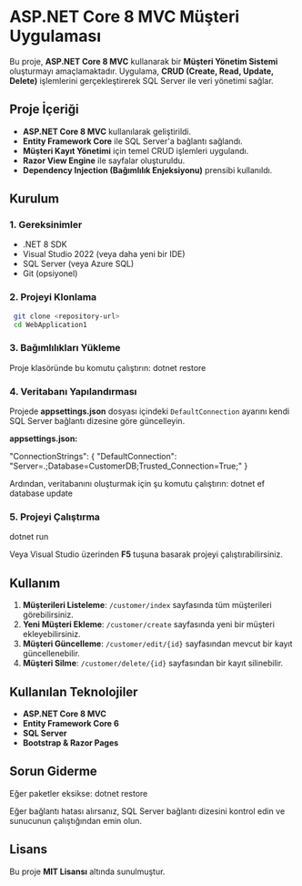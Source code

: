 # ASP.NET Core 8 MVC Müşteri Uygulaması

Bu proje, **ASP.NET Core 8 MVC** kullanarak bir **Müşteri Yönetim Sistemi** oluşturmayı amaçlamaktadır. Uygulama, **CRUD (Create, Read, Update, Delete)** işlemlerini gerçekleştirerek SQL Server ile veri yönetimi sağlar.

## Proje İçeriği

- **ASP.NET Core 8 MVC** kullanılarak geliştirildi.
- **Entity Framework Core** ile SQL Server'a bağlantı sağlandı.
- **Müşteri Kayıt Yönetimi** için temel CRUD işlemleri uygulandı.
- **Razor View Engine** ile sayfalar oluşturuldu.
- **Dependency Injection (Bağımlılık Enjeksiyonu)** prensibi kullanıldı.

## Kurulum

### 1. **Gereksinimler**
- .NET 8 SDK
- Visual Studio 2022 (veya daha yeni bir IDE)
- SQL Server (veya Azure SQL)
- Git (opsiyonel)

### 2. **Projeyi Klonlama**
```bash
 git clone <repository-url>
 cd WebApplication1
```

### 3. **Bağımlılıkları Yükleme**
Proje klasöründe bu komutu çalıştırın: dotnet restore


### 4. **Veritabanı Yapılandırması**
Projede **appsettings.json** dosyası içindeki `DefaultConnection` ayarını kendi SQL Server bağlantı dizesine göre güncelleyin.

**appsettings.json:**

"ConnectionStrings": {
  "DefaultConnection": "Server=.;Database=CustomerDB;Trusted_Connection=True;"
}


Ardından, veritabanını oluşturmak için şu komutu çalıştırın: dotnet ef database update


### 5. **Projeyi Çalıştırma**
 dotnet run

Veya Visual Studio üzerinden **F5** tuşuna basarak projeyi çalıştırabilirsiniz.

## Kullanım

1. **Müşterileri Listeleme**: `/customer/index` sayfasında tüm müşterileri görebilirsiniz.
2. **Yeni Müşteri Ekleme**: `/customer/create` sayfasında yeni bir müşteri ekleyebilirsiniz.
3. **Müşteri Güncelleme**: `/customer/edit/{id}` sayfasından mevcut bir kayıt güncellenebilir.
4. **Müşteri Silme**: `/customer/delete/{id}` sayfasından bir kayıt silinebilir.

## Kullanılan Teknolojiler

- **ASP.NET Core 8 MVC**
- **Entity Framework Core 6**
- **SQL Server**
- **Bootstrap & Razor Pages**

## Sorun Giderme

Eğer paketler eksikse: dotnet restore


Eğer bağlantı hatası alırsanız, SQL Server bağlantı dizesini kontrol edin ve sunucunun çalıştığından emin olun.

## Lisans
Bu proje **MIT Lisansı** altında sunulmuştur.


